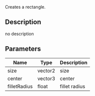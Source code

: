 Creates a rectangle.



## Description
no description
## Parameters

<table>
<thead>
	<tr>
		<th>Name</th>
		<th>Type</th>
		<th>Description</th>
	</tr>
</thead>
<tr>
	<td>size</td>
	<td><div class='bg-teal-800 px-2 py-px text-white rounded-sm'>vector2</div></td>
	<td>size</td>
</tr>
<tr>
	<td>center</td>
	<td><div class='bg-blue-800 px-2 py-px text-white rounded-sm'>vector3</div></td>
	<td>center</td>
</tr>
<tr>
	<td>filletRadius</td>
	<td><div class='bg-yellow-800 px-2 py-px text-white rounded-sm'>float</div></td>
	<td>fillet radius</td>
</tr>
</table>